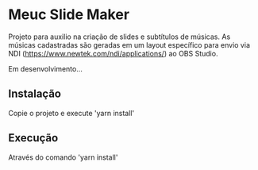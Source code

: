 # Meuc Slide Maker

Projeto para auxilio na criação de slides e subtítulos de músicas.
As músicas cadastradas são geradas em um layout específico para envio via NDI (https://www.newtek.com/ndi/applications/) ao OBS Studio.

Em desenvolvimento...

## Instalação
Copie o projeto e execute 'yarn install'

## Execução
Através do comando 'yarn install'